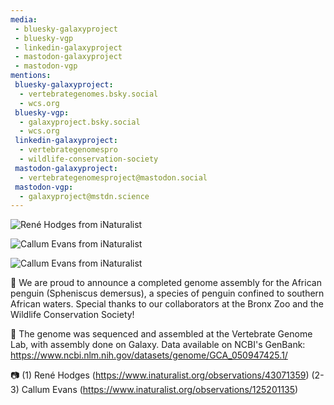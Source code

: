 ```yaml
---
media:
 - bluesky-galaxyproject
 - bluesky-vgp
 - linkedin-galaxyproject
 - mastodon-galaxyproject
 - mastodon-vgp
mentions:
 bluesky-galaxyproject:
  - vertebrategenomes.bsky.social
  - wcs.org
 bluesky-vgp:
  - galaxyproject.bsky.social
  - wcs.org
 linkedin-galaxyproject:
  - vertebrategenomespro
  - wildlife-conservation-society
 mastodon-galaxyproject:
  - vertebrategenomesproject@mastodon.social
 mastodon-vgp:
  - galaxyproject@mstdn.science
---
```

![René Hodges from iNaturalist](https://inaturalist-open-data.s3.amazonaws.com/photos/68384796/original.jpg)


![Callum Evans from iNaturalist](https://inaturalist-open-data.s3.amazonaws.com/photos/212301457/original.jpeg)


![Callum Evans from iNaturalist](https://inaturalist-open-data.s3.amazonaws.com/photos/212301565/original.jpeg)


🐧 We are proud to announce a completed genome assembly for the African penguin (Spheniscus demersus), a species of penguin confined to southern African waters. Special thanks to our collaborators at the Bronx Zoo and the Wildlife Conservation Society!


🧬 The genome was sequenced and assembled at the Vertebrate Genome Lab, with assembly done on Galaxy. Data available on NCBI's GenBank: https://www.ncbi.nlm.nih.gov/datasets/genome/GCA_050947425.1/


📷️ (1) René Hodges (https://www.inaturalist.org/observations/43071359)
(2-3) Callum Evans (https://www.inaturalist.org/observations/125201135)
